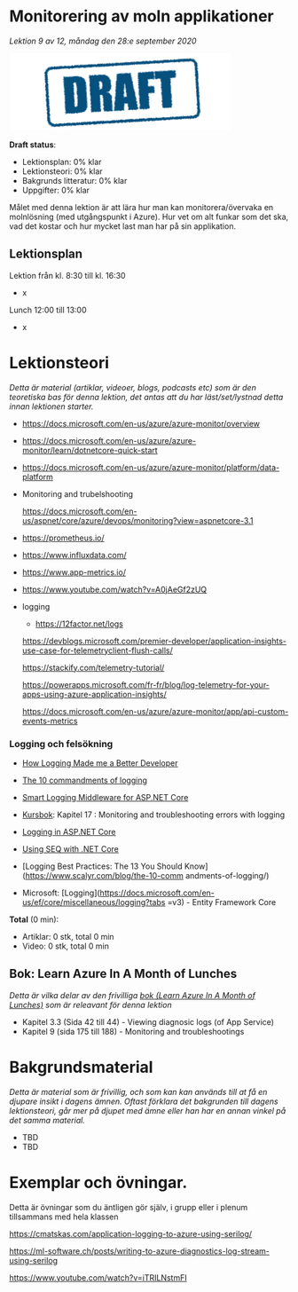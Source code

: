 # Monitorering av moln applikationer

*Lektion 9 av 12, måndag den 28:e september 2020*

![Draft](/assets/images/draft.png)

**Draft status**:

* Lektionsplan: 0% klar
* Lektionsteori: 0% klar
* Bakgrunds litteratur: 0% klar
* Uppgifter: 0% klar

Målet med denna lektion är att lära hur man kan monitorera/övervaka en molnlösning (med utgångspunkt i Azure). Hur vet om alt funkar som det ska, vad det kostar och hur mycket last man har på sin applikation.

## Lektionsplan
Lektion från kl. 8:30 till kl. 16:30

* x

Lunch 12:00 till 13:00

* x

# Lektionsteori
*Detta är material (artiklar, videoer, blogs, podcasts etc) som är den teoretiska bas för denna lektion, det antas att du har läst/set/lystnad detta innan lektionen starter.*



* https://docs.microsoft.com/en-us/azure/azure-monitor/overview

* https://docs.microsoft.com/en-us/azure/azure-monitor/learn/dotnetcore-quick-start

* https://docs.microsoft.com/en-us/azure/azure-monitor/platform/data-platform

* Monitoring and trubelshooting

  https://docs.microsoft.com/en-us/aspnet/core/azure/devops/monitoring?view=aspnetcore-3.1
  
* https://prometheus.io/

* https://www.influxdata.com/

* https://www.app-metrics.io/

* https://www.youtube.com/watch?v=A0jAeGf2zUQ

* logging

  * https://12factor.net/logs
  
  https://devblogs.microsoft.com/premier-developer/application-insights-use-case-for-telemetryclient-flush-calls/
  
  https://stackify.com/telemetry-tutorial/
  
  https://powerapps.microsoft.com/fr-fr/blog/log-telemetry-for-your-apps-using-azure-application-insights/
  
  https://docs.microsoft.com/en-us/azure/azure-monitor/app/api-custom-events-metrics

### Logging och felsökning

* [How Logging Made me a Better Developer](http://vasir.net/blog/development/how-logging-made-me-a-better-developer)
* [The 10 commandments of logging](http://www.masterzen.fr/2013/01/13/the-10-commandments-of-logging/)

* [Smart Logging Middleware for ASP.NET Core](https://blog.getseq.net/smart-logging-middleware-for-asp-net-core/)
* [Kursbok](book.md): Kapitel 17 : Monitoring and troubleshooting errors with logging
* [Logging in ASP.NET Core](https://docs.microsoft.com/en-us/aspnet/core/fundamentals/logging/?tabs=aspnetcore2x)
* [Using SEQ with .NET Core](https://docs.getseq.net/docs/using-aspnet-core)

* [Logging Best Practices: The 13 You Should Know](https://www.scalyr.com/blog/the-10-comm
  andments-of-logging/)
* Microsoft: [Logging](https://docs.microsoft.com/en-us/ef/core/miscellaneous/logging?tabs
  =v3) - Entity Framework Core





**Total** (0 min):

- Artiklar: 0 stk, total 0 min
- Video: 0 stk, total 0 min

## Bok: Learn Azure In A Month of Lunches

*Detta är vilka delar av den frivilliga [bok (Learn Azure In A Month of Lunches)](info_learningmaterial.md) som är releavant för denna lektion*

* Kapitel 3.3 (Sida 42 till 44) - Viewing diagnosic logs (of App Service)
* Kapitel 9 (sida 175 till 188) - Monitoring and troubleshootings

# Bakgrundsmaterial

*Detta är material som är frivillig, och som kan kan används till at få en djupare insikt i dagens ämnen. Oftast förklara det bakgrunden till dagens lektionsteori, går mer på djupet med ämne eller han har en annan vinkel på det samma material.*

* TBD
* TBD

# Exemplar och övningar. 

Detta är övningar som du äntligen gör själv, i grupp eller i plenum tillsammans med hela klassen

https://cmatskas.com/application-logging-to-azure-using-serilog/

https://ml-software.ch/posts/writing-to-azure-diagnostics-log-stream-using-serilog

https://www.youtube.com/watch?v=iTRILNstmFI